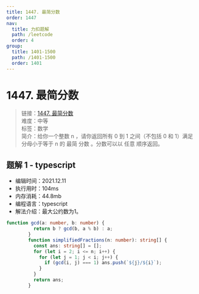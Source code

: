 ```yaml
---
title: 1447. 最简分数
order: 1447
nav:
  title: 力扣题解
  path: /leetcode
  order: 4
group:
  title: 1401-1500
  path: /1401-1500
  order: 1401
---
```


# 1447. 最简分数
    
> 链接：[1447. 最简分数](https://leetcode-cn.com/problems/simplified-fractions/)  
> 难度：中等  
> 标签：数学  
> 简介：给你一个整数 n ，请你返回所有 0 到 1 之间（不包括 0 和 1）满足分母小于等于  n 的 最简 分数 。分数可以以 任意 顺序返回。
      
## 题解 1 - typescript
- 编辑时间：2021.12.11
- 执行用时：104ms
- 内存消耗：44.8mb
- 编程语言：typescript
- 解法介绍：最大公约数为1。
```typescript
function gcd(a: number, b: number) {
          return b ? gcd(b, a % b) : a;
        }
        function simplifiedFractions(n: number): string[] {
          const ans: string[] = [];
          for (let i = 2; i <= n; i++) {
            for (let j = 1; j < i; j++) {
              if (gcd(i, j) === 1) ans.push(`${j}/${i}`);
            }
          }
          return ans;
        }
```

      